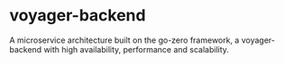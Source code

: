 # voyager-backend
A microservice architecture built on the go-zero framework, a voyager-backend with high availability, performance and scalability.
